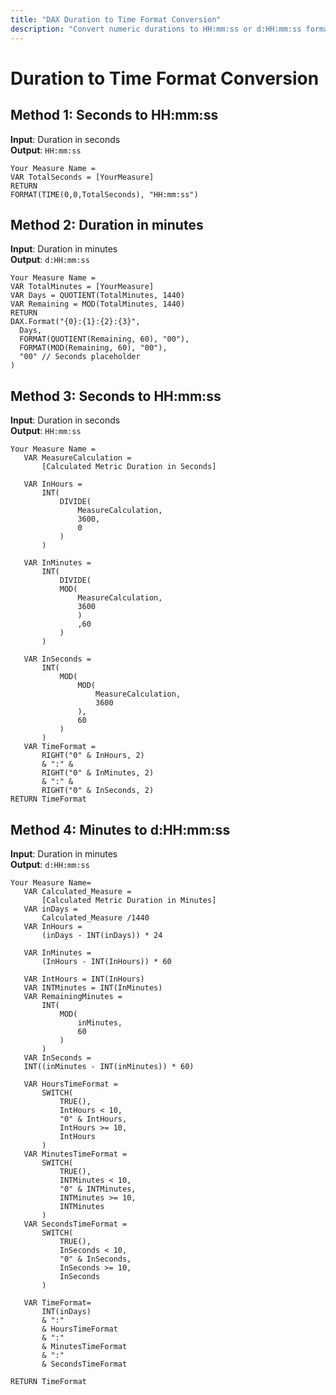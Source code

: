 ```yaml
---
title: "DAX Duration to Time Format Conversion"
description: "Convert numeric durations to HH:mm:ss or d:HH:mm:ss formats in Power BI"
---
```


# Duration to Time Format Conversion

## Method 1: Seconds to HH:mm:ss
**Input**: Duration in seconds  
**Output**: `HH:mm:ss`

```dax
Your Measure Name = 
VAR TotalSeconds = [YourMeasure]
RETURN
FORMAT(TIME(0,0,TotalSeconds), "HH:mm:ss")
```

## Method 2: Duration in minutes
**Input**: Duration in minutes  
**Output**: `d:HH:mm:ss`

```dax
Your Measure Name = 
VAR TotalMinutes = [YourMeasure]
VAR Days = QUOTIENT(TotalMinutes, 1440)
VAR Remaining = MOD(TotalMinutes, 1440)
RETURN
DAX.Format("{0}:{1}:{2}:{3}", 
  Days,
  FORMAT(QUOTIENT(Remaining, 60), "00"),
  FORMAT(MOD(Remaining, 60), "00"),
  "00" // Seconds placeholder
)
```


## Method 3: Seconds to HH:mm:ss
**Input**: Duration in seconds  
**Output**: `HH:mm:ss`

```dax
Your Measure Name =
   VAR MeasureCalculation =      
       [Calculated Metric Duration in Seconds]

   VAR InHours =
       INT(
           DIVIDE(
               MeasureCalculation,
               3600,
               0
           )
       )

   VAR InMinutes =
       INT(
           DIVIDE(
           MOD(
               MeasureCalculation,
               3600
               )
               ,60
           )
       )

   VAR InSeconds =
       INT(
           MOD(
               MOD(
                   MeasureCalculation,
                   3600
               ),
               60
           )
       )
   VAR TimeFormat =
       RIGHT("0" & InHours, 2)
       & ":" &
       RIGHT("0" & InMinutes, 2)
       & ":" &
       RIGHT("0" & InSeconds, 2)
RETURN TimeFormat
```

## Method 4: Minutes to d:HH:mm:ss
**Input**: Duration in minutes  
**Output**: `d:HH:mm:ss`

```dax
Your Measure Name=
   VAR Calculated_Measure =
       [Calculated Metric Duration in Minutes]
   VAR inDays =
       Calculated_Measure /1440
   VAR InHours =
       (inDays - INT(inDays)) * 24

   VAR InMinutes =
       (InHours - INT(InHours)) * 60
  
   VAR IntHours = INT(InHours)
   VAR INTMinutes = INT(InMinutes)
   VAR RemainingMinutes =
       INT(
           MOD(
               inMinutes,
               60
           )
       )
   VAR InSeconds =
   INT((inMinutes - INT(inMinutes)) * 60)

   VAR HoursTimeFormat =
       SWITCH(
           TRUE(),
           IntHours < 10,
           "0" & IntHours,
           IntHours >= 10,
           IntHours
       )
   VAR MinutesTimeFormat =
       SWITCH(
           TRUE(),
           INTMinutes < 10,
           "0" & INTMinutes,
           INTMinutes >= 10,
           INTMinutes
       )
   VAR SecondsTimeFormat =
       SWITCH(
           TRUE(),
           InSeconds < 10,
           "0" & InSeconds,
           InSeconds >= 10,
           InSeconds
       )

   VAR TimeFormat=
       INT(inDays)
       & ":"
       & HoursTimeFormat
       & ":"
       & MinutesTimeFormat
       & ":"
       & SecondsTimeFormat

RETURN TimeFormat

```
